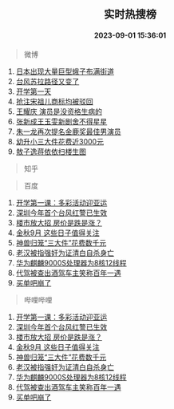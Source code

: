 <div align="center"><h2>实时热搜榜</h2><h4>2023-09-01 15:36:01</h4></div>

> 微博  

1. [日本出现大量巨型蛾子布满街道](https://s.weibo.com/weibo?q=%23%E6%97%A5%E6%9C%AC%E5%87%BA%E7%8E%B0%E5%A4%A7%E9%87%8F%E5%B7%A8%E5%9E%8B%E8%9B%BE%E5%AD%90%E5%B8%83%E6%BB%A1%E8%A1%97%E9%81%93%23&t=31&band_rank=1&Refer=top)<br />
2. [台风苏拉路径又变了](https://s.weibo.com/weibo?q=%23%E5%8F%B0%E9%A3%8E%E8%8B%8F%E6%8B%89%E8%B7%AF%E5%BE%84%E5%8F%88%E5%8F%98%E4%BA%86%23&t=31&band_rank=2&Refer=top)<br />
3. [开学第一天](https://s.weibo.com/weibo?q=%23%E5%BC%80%E5%AD%A6%E7%AC%AC%E4%B8%80%E5%A4%A9%23&t=31&band_rank=3&Refer=top)<br />
4. [抢注宋祖儿商标均被驳回](https://s.weibo.com/weibo?q=%23%E6%8A%A2%E6%B3%A8%E5%AE%8B%E7%A5%96%E5%84%BF%E5%95%86%E6%A0%87%E5%9D%87%E8%A2%AB%E9%A9%B3%E5%9B%9E%23&t=31&band_rank=4&Refer=top)<br />
5. [王耀庆 演员是没资格生病的](https://s.weibo.com/weibo?q=%E7%8E%8B%E8%80%80%E5%BA%86%20%E6%BC%94%E5%91%98%E6%98%AF%E6%B2%A1%E8%B5%84%E6%A0%BC%E7%94%9F%E7%97%85%E7%9A%84&t=31&band_rank=5&Refer=top)<br />
6. [张新成王玉雯新剧舍不得星星](https://s.weibo.com/weibo?q=%23%E5%BC%A0%E6%96%B0%E6%88%90%E7%8E%8B%E7%8E%89%E9%9B%AF%E6%96%B0%E5%89%A7%E8%88%8D%E4%B8%8D%E5%BE%97%E6%98%9F%E6%98%9F%23&t=31&band_rank=6&Refer=top)<br />
7. [朱一龙再次提名金鹿奖最佳男演员](https://s.weibo.com/weibo?q=%23%E6%9C%B1%E4%B8%80%E9%BE%99%E5%86%8D%E6%AC%A1%E6%8F%90%E5%90%8D%E9%87%91%E9%B9%BF%E5%A5%96%E6%9C%80%E4%BD%B3%E7%94%B7%E6%BC%94%E5%91%98%23&t=31&band_rank=7&Refer=top)<br />
8. [幼升小三大件花费近3000元](https://s.weibo.com/weibo?q=%23%E5%B9%BC%E5%8D%87%E5%B0%8F%E4%B8%89%E5%A4%A7%E4%BB%B6%E8%8A%B1%E8%B4%B9%E8%BF%913000%E5%85%83%23&t=31&band_rank=8&Refer=top)<br />
9. [敖子逸蒋依依扫楼生图](https://s.weibo.com/weibo?q=%23%E6%95%96%E5%AD%90%E9%80%B8%E8%92%8B%E4%BE%9D%E4%BE%9D%E6%89%AB%E6%A5%BC%E7%94%9F%E5%9B%BE%23&t=31&band_rank=9&Refer=top)<br />

> 知乎  


> 百度  

1. [开学第一课：多彩活动迎亚运](https://www.baidu.com/s?wd=%E5%BC%80%E5%AD%A6%E7%AC%AC%E4%B8%80%E8%AF%BE%EF%BC%9A%E5%A4%9A%E5%BD%A9%E6%B4%BB%E5%8A%A8%E8%BF%8E%E4%BA%9A%E8%BF%90&sa=fyb_news&rsv_dl=fyb_news)<br />
2. [深圳今年首个台风红警已生效](https://www.baidu.com/s?wd=%E6%B7%B1%E5%9C%B3%E4%BB%8A%E5%B9%B4%E9%A6%96%E4%B8%AA%E5%8F%B0%E9%A3%8E%E7%BA%A2%E8%AD%A6%E5%B7%B2%E7%94%9F%E6%95%88&sa=fyb_news&rsv_dl=fyb_news)<br />
3. [楼市放大招 房价是跌是涨？](https://www.baidu.com/s?wd=%E6%A5%BC%E5%B8%82%E6%94%BE%E5%A4%A7%E6%8B%9B+%E6%88%BF%E4%BB%B7%E6%98%AF%E8%B7%8C%E6%98%AF%E6%B6%A8%EF%BC%9F&sa=fyb_news&rsv_dl=fyb_news)<br />
4. [金秋9月 这些日子值得关注](https://www.baidu.com/s?wd=%E9%87%91%E7%A7%8B9%E6%9C%88+%E8%BF%99%E4%BA%9B%E6%97%A5%E5%AD%90%E5%80%BC%E5%BE%97%E5%85%B3%E6%B3%A8&sa=fyb_news&rsv_dl=fyb_news)<br />
5. [神兽归笼“三大件”花费数千元](https://www.baidu.com/s?wd=%E7%A5%9E%E5%85%BD%E5%BD%92%E7%AC%BC%E2%80%9C%E4%B8%89%E5%A4%A7%E4%BB%B6%E2%80%9D%E8%8A%B1%E8%B4%B9%E6%95%B0%E5%8D%83%E5%85%83&sa=fyb_news&rsv_dl=fyb_news)<br />
6. [老汉被指强奸为证清白自杀身亡](https://www.baidu.com/s?wd=%E8%80%81%E6%B1%89%E8%A2%AB%E6%8C%87%E5%BC%BA%E5%A5%B8%E4%B8%BA%E8%AF%81%E6%B8%85%E7%99%BD%E8%87%AA%E6%9D%80%E8%BA%AB%E4%BA%A1&sa=fyb_news&rsv_dl=fyb_news)<br />
7. [华为麒麟9000S处理器为8核12线程](https://www.baidu.com/s?wd=%E5%8D%8E%E4%B8%BA%E9%BA%92%E9%BA%9F9000S%E5%A4%84%E7%90%86%E5%99%A8%E4%B8%BA8%E6%A0%B812%E7%BA%BF%E7%A8%8B&sa=fyb_news&rsv_dl=fyb_news)<br />
8. [代驾被查出酒驾车主笑称百年一遇](https://www.baidu.com/s?wd=%E4%BB%A3%E9%A9%BE%E8%A2%AB%E6%9F%A5%E5%87%BA%E9%85%92%E9%A9%BE%E8%BD%A6%E4%B8%BB%E7%AC%91%E7%A7%B0%E7%99%BE%E5%B9%B4%E4%B8%80%E9%81%87&sa=fyb_news&rsv_dl=fyb_news)<br />
9. [买单吧崩了](https://www.baidu.com/s?wd=%E4%B9%B0%E5%8D%95%E5%90%A7%E5%B4%A9%E4%BA%86&sa=fyb_news&rsv_dl=fyb_news)<br />

> 哔哩哔哩  

1. [开学第一课：多彩活动迎亚运](https://www.baidu.com/s?wd=%E5%BC%80%E5%AD%A6%E7%AC%AC%E4%B8%80%E8%AF%BE%EF%BC%9A%E5%A4%9A%E5%BD%A9%E6%B4%BB%E5%8A%A8%E8%BF%8E%E4%BA%9A%E8%BF%90&sa=fyb_news&rsv_dl=fyb_news)<br />
2. [深圳今年首个台风红警已生效](https://www.baidu.com/s?wd=%E6%B7%B1%E5%9C%B3%E4%BB%8A%E5%B9%B4%E9%A6%96%E4%B8%AA%E5%8F%B0%E9%A3%8E%E7%BA%A2%E8%AD%A6%E5%B7%B2%E7%94%9F%E6%95%88&sa=fyb_news&rsv_dl=fyb_news)<br />
3. [楼市放大招 房价是跌是涨？](https://www.baidu.com/s?wd=%E6%A5%BC%E5%B8%82%E6%94%BE%E5%A4%A7%E6%8B%9B+%E6%88%BF%E4%BB%B7%E6%98%AF%E8%B7%8C%E6%98%AF%E6%B6%A8%EF%BC%9F&sa=fyb_news&rsv_dl=fyb_news)<br />
4. [金秋9月 这些日子值得关注](https://www.baidu.com/s?wd=%E9%87%91%E7%A7%8B9%E6%9C%88+%E8%BF%99%E4%BA%9B%E6%97%A5%E5%AD%90%E5%80%BC%E5%BE%97%E5%85%B3%E6%B3%A8&sa=fyb_news&rsv_dl=fyb_news)<br />
5. [神兽归笼“三大件”花费数千元](https://www.baidu.com/s?wd=%E7%A5%9E%E5%85%BD%E5%BD%92%E7%AC%BC%E2%80%9C%E4%B8%89%E5%A4%A7%E4%BB%B6%E2%80%9D%E8%8A%B1%E8%B4%B9%E6%95%B0%E5%8D%83%E5%85%83&sa=fyb_news&rsv_dl=fyb_news)<br />
6. [老汉被指强奸为证清白自杀身亡](https://www.baidu.com/s?wd=%E8%80%81%E6%B1%89%E8%A2%AB%E6%8C%87%E5%BC%BA%E5%A5%B8%E4%B8%BA%E8%AF%81%E6%B8%85%E7%99%BD%E8%87%AA%E6%9D%80%E8%BA%AB%E4%BA%A1&sa=fyb_news&rsv_dl=fyb_news)<br />
7. [华为麒麟9000S处理器为8核12线程](https://www.baidu.com/s?wd=%E5%8D%8E%E4%B8%BA%E9%BA%92%E9%BA%9F9000S%E5%A4%84%E7%90%86%E5%99%A8%E4%B8%BA8%E6%A0%B812%E7%BA%BF%E7%A8%8B&sa=fyb_news&rsv_dl=fyb_news)<br />
8. [代驾被查出酒驾车主笑称百年一遇](https://www.baidu.com/s?wd=%E4%BB%A3%E9%A9%BE%E8%A2%AB%E6%9F%A5%E5%87%BA%E9%85%92%E9%A9%BE%E8%BD%A6%E4%B8%BB%E7%AC%91%E7%A7%B0%E7%99%BE%E5%B9%B4%E4%B8%80%E9%81%87&sa=fyb_news&rsv_dl=fyb_news)<br />
9. [买单吧崩了](https://www.baidu.com/s?wd=%E4%B9%B0%E5%8D%95%E5%90%A7%E5%B4%A9%E4%BA%86&sa=fyb_news&rsv_dl=fyb_news)<br />
